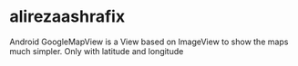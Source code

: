 # alirezaashrafix
Android GoogleMapView is a View based on ImageView to show the maps much simpler. Only with latitude and longitude
